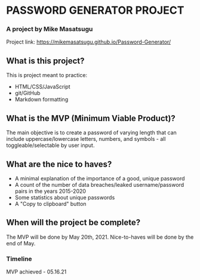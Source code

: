# PASSWORD GENERATOR PROJECT
### A project by Mike Masatsugu
Project link:
https://mikemasatsugu.github.io/Password-Generator/

## What is this project?
This is project meant to practice:
- HTML/CSS/JavaScript
- git/GitHub
- Markdown formatting

## What is the MVP (Minimum Viable Product)?
The main objective is to create a password of varying length that can include uppercase/lowercase letters, numbers, and symbols - all toggleable/selectable by user input.

## What are the nice to haves?
- A minimal explanation of the importance of a good, unique password
- A count of the number of data breaches/leaked username/password pairs in the years 2015-2020
- Some statistics about unique passwords
- A "Copy to clipboard" button

## When will the project be complete?
The MVP will be done by May 20th, 2021.
Nice-to-haves will be done by the end of May.



### Timeline
MVP achieved - 05.16.21
